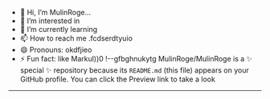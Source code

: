 - 👋 Hi, I’m MulinRoge...
- 👀 I’m interested in 
- 🌱 I’m currently learning
- 📫 How to reach me .fcdserdtyuio
- 😄 Pronouns: okdfjieo
- ⚡ Fun fact: like Markul))0
!--gfbghnukytg
MulinRoge/MulinRoge is a ✨ special ✨ repository because its `README.md` (this file) appears on your GitHub profile.
You can click the Preview link to take a look 
---
